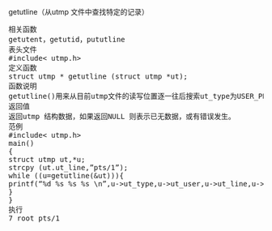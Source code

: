 getutline（从utmp 文件中查找特定的记录）
<pre>相关函数
getutent，getutid，pututline
表头文件
#include< utmp.h>
定义函数
struct utmp * getutline (struct utmp *ut);
函数说明
getutline()用来从目前utmp文件的读写位置逐一往后搜索ut_type为USER_PROCESS 或LOGIN_PROCESS 的记录，而且ut_line 和ut->ut_line 相符。找到相符的记录便将该数据以utmp 结构返回，utmp结构请参考getutent()。
返回值
返回utmp 结构数据，如果返回NULL 则表示已无数据，或有错误发生。
范例
#include< utmp.h>
main()
{
struct utmp ut,*u;
strcpy (ut.ut_line,”pts/1”);
while ((u=getutline(&ut))){
printf(“%d %s %s %s \n”,u->ut_type,u->ut_user,u->ut_line,u->ut_host);
}
}
执行
7 root pts/1</pre>